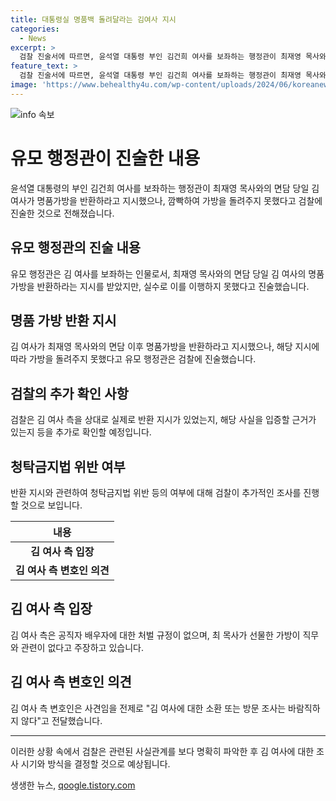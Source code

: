 ```yaml
---
title: 대통령실 명품백 돌려달라는 김여사 지시
categories:
  - News
excerpt: >
  검찰 진술서에 따르면, 윤석열 대통령 부인 김건희 여사를 보좌하는 행정관이 최재영 목사와의 면담 후에 명품가방을 반환하라는 지시를 깜빡하고 이행하지 못했다고 진술했다. 최 목사는 김 여사를 만난 날에 가방을 선물했다고 주장해왔으나, 행정관은 명품가방을 받은 후 김 여사로부터 가방을 최 목사에게 반환하라는 지시를 받았지만 그 사실을 놓친 채 다른 업무에 집중했다고 전했다. 이에 검찰은 반환 지시의 사실 여부와 관련하여 추가 조사를 진행할 예정이다.김 여사 측은 청탁금지법 위반 등에 대한 반박을 전개하고 있으며, 김 여사에 대한 소환 및 조사에 대한 반대 입장을 전하고 있다.
feature_text: >
  검찰 진술서에 따르면, 윤석열 대통령 부인 김건희 여사를 보좌하는 행정관이 최재영 목사와의 면담 후에 명품가방을 반환하라는 지시를 깜빡하고 이행하지 못했다고 진술했다. 최 목사는 김 여사를 만난 날에 가방을 선물했다고 주장해왔으나, 행정관은 명품가방을 받은 후 김 여사로부터 가방을 최 목사에게 반환하라는 지시를 받았지만 그 사실을 놓친 채 다른 업무에 집중했다고 전했다. 이에 검찰은 반환 지시의 사실 여부와 관련하여 추가 조사를 진행할 예정이다.김 여사 측은 청탁금지법 위반 등에 대한 반박을 전개하고 있으며, 김 여사에 대한 소환 및 조사에 대한 반대 입장을 전하고 있다.
image: 'https://www.behealthy4u.com/wp-content/uploads/2024/06/koreanews.jpg'
---
```


<p><img src="https://www.behealthy4u.com/wp-content/uploads/2024/06/koreanews.jpg" alt="info 속보" /></p>

<h1 data-ke-size="size26">유모 행정관이 진술한 내용</h1>

<p data-ke-size="size16">윤석열 대통령의 부인 김건희 여사를 보좌하는 행정관이 최재영 목사와의 면담 당일 김 여사가 명품가방을 반환하라고 지시했으나, 깜빡하여 가방을 돌려주지 못했다고 검찰에 진술한 것으로 전해졌습니다.</p>

<h2 data-ke-size="size24">유모 행정관의 진술 내용</h2>

<p data-ke-size="size16">유모 행정관은 김 여사를 보좌하는 인물로서, 최재영 목사와의 면담 당일 김 여사의 명품가방을 반환하라는 지시를 받았지만, 실수로 이를 이행하지 못했다고 진술했습니다.</p>

<h2 data-ke-size="size24">명품 가방 반환 지시</h2>

<p data-ke-size="size16">김 여사가 최재영 목사와의 면담 이후 명품가방을 반환하라고 지시했으나, 해당 지시에 따라 가방을 돌려주지 못했다고 유모 행정관은 검찰에 진술했습니다.</p>

<h2 data-ke-size="size24">검찰의 추가 확인 사항</h2>

<p data-ke-size="size16">검찰은 김 여사 측을 상대로 실제로 반환 지시가 있었는지, 해당 사실을 입증할 근거가 있는지 등을 추가로 확인할 예정입니다.</p>

<h2 data-ke-size="size24">청탁금지법 위반 여부</h2>

<p data-ke-size="size16">반환 지시와 관련하여 청탁금지법 위반 등의 여부에 대해 검찰이 추가적인 조사를 진행할 것으로 보입니다.</p>

<table>
    <thead>
        <tr>
            <th>내용</th>
        </tr>
    </thead>
    <tbody>
        <tr>
            <td style="text-align: center; height: 17px;"><b>김 여사 측 입장</b></td>
        </tr>
        <tr>
            <td style="text-align: center; height: 17px;"><b>김 여사 측 변호인 의견</b></td>
        </tr>
    </tbody>
</table>

<h2 data-ke-size="size24">김 여사 측 입장</h2>

<p data-ke-size="size16">김 여사 측은 공직자 배우자에 대한 처벌 규정이 없으며, 최 목사가 선물한 가방이 직무와 관련이 없다고 주장하고 있습니다.</p>

<h2 data-ke-size="size24">김 여사 측 변호인 의견</h2>

<p data-ke-size="size16">김 여사 측 변호인은 사견임을 전제로 "김 여사에 대한 소환 또는 방문 조사는 바람직하지 않다"고 전달했습니다.</p>

<hr/>

<p data-ke-size="size16">이러한 상황 속에서 검찰은 관련된 사실관계를 보다 명확히 파악한 후 김 여사에 대한 조사 시기와 방식을 결정할 것으로 예상됩니다.</p>
생생한 뉴스, <a href="https://qoogle.tistory.com" rel="dofollow">qoogle.tistory.com</a>


